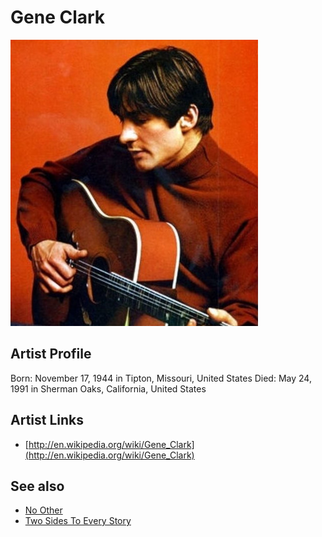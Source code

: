 # Gene Clark

![](../../assets/artists/Gene_Clark.png)

## Artist Profile

Born: November 17, 1944 in Tipton, Missouri, United States 
Died: May 24, 1991 in Sherman Oaks, California, United States 
 

## Artist Links

- [http://en.wikipedia.org/wiki/Gene_Clark](http://en.wikipedia.org/wiki/Gene_Clark)


## See also

- [No Other](No_Other.md)
- [Two Sides To Every Story](Two_Sides_To_Every_Story.md)
